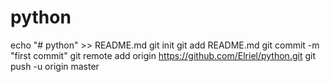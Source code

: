 # python
echo "# python" >> README.md
git init
git add README.md
git commit -m "first commit"
git remote add origin https://github.com/Elriel/python.git
git push -u origin master

